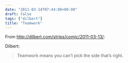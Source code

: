```yaml
---
date: "2011-03-14T07:44:00+00:00"
draft: false
tags: ["dilbert"]
title: "Teamwork"
---
```

From http://dilbert.com/strips/comic/2011-03-13/:



Dilbert:

> Teamwork means you can’t pick the side that’s right.

